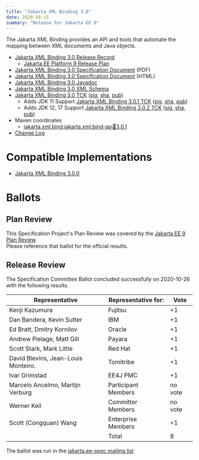 ```yaml
---
title: "Jakarta XML Binding 3.0"
date: 2020-10-15
summary: "Release for Jakarta EE 9"
---
```

The Jakarta XML Binding provides an API and tools that automate the mapping
between XML documents and Java objects.

* [Jakarta XML Binding 3.0 Release Record](https://projects.eclipse.org/projects/ee4j.jaxb/releases/3.0)
  * [Jakarta EE Platform 9 Release Plan](https://jakartaee.github.io/platform/jakartaee9/JakartaEE9ReleasePlan)
* [Jakarta XML Binding 3.0 Specification Document](./jakarta-xml-binding-spec-3.0.pdf) (PDF)
* [Jakarta XML Binding 3.0 Specification Document](./jakarta-xml-binding-spec-3.0.html) (HTML)
* [Jakarta XML Binding 3.0 Javadoc](./apidocs)
* [Jakarta XML Binding 3.0 XML Schema](https://jakarta.ee/xml/ns/jaxb/bindingschema_3_0.xsd)
* [Jakarta XML Binding 3.0 TCK](https://download.eclipse.org/jakartaee/xml-binding/3.0/jakarta-xml-binding-tck-3.0.0.zip)  ([sig](https://download.eclipse.org/jakartaee/xml-binding/3.0/jakarta-xml-binding-tck-3.0.0.zip.sig),  [sha](https://download.eclipse.org/jakartaee/xml-binding/3.0/jakarta-xml-binding-tck-3.0.0.zip.sha256),  [pub](https://jakarta.ee/specifications/jakartaee-spec-committee.pub))
   * Adds JDK 11 Support [Jakarta XML Binding 3.0.1 TCK](https://download.eclipse.org/jakartaee/xml-binding/3.0/jakarta-xml-binding-tck-3.0.1.zip)  ([sig](https://download.eclipse.org/jakartaee/xml-binding/3.0/jakarta-xml-binding-tck-3.0.1.zip.sig),  [sha](https://download.eclipse.org/jakartaee/xml-binding/3.0/jakarta-xml-binding-tck-3.0.1.zip.sha256),  [pub](https://jakarta.ee/specifications/jakartaee-spec-committee.pub))
   * Adds JDK 12, 17 Support [Jakarta XML Binding 3.0.2 TCK](https://download.eclipse.org/jakartaee/xml-binding/3.0/jakarta-xml-binding-tck-3.0.2.zip)  ([sig](https://download.eclipse.org/jakartaee/xml-binding/3.0/jakarta-xml-binding-tck-3.0.2.zip.sig),  [sha](https://download.eclipse.org/jakartaee/xml-binding/3.0/jakarta-xml-binding-tck-3.0.2.zip.sha256),  [pub](https://jakarta.ee/specifications/jakartaee-spec-committee.pub))
* Maven coordinates
  * [jakarta.xml.bind:jakarta.xml.bind-api:jar:3.0.1](https://search.maven.org/artifact/jakarta.xml.bind/jakarta.xml.bind-api/3.0.1/jar)
* [Change Log](./changelog)


# Compatible Implementations

* [Jakarta XML Binding 3.0.0](https://eclipse-ee4j.github.io/jaxb-ri/)

# Ballots

## Plan Review

[//]: # (For Jakarta EE 9, the Platform Plan Review covered 95% of the Specification Projects.  For those Projects, just use the following statement in this Plan Review section:)

This Specification Project's Plan Review was covered by the [Jakarta EE 9 Plan Review](https://jakarta.ee/specifications/platform/9/).  
Please reference that ballot for the official results.

[//]: # (If your Project was required to do a standalone Plan Review...  You'll need to perform an official Plan Review ballot and record the results here.)

## Release Review

The Specification Committee Ballot concluded successfully on 2020-10-26 with the following results.

| Representative                                 | Representative for: | Vote |
|------------------------------------------------|---------------------|------|
|Kenji Kazumura                                  | Fujitsu | +1
|Dan Bandera, Kevin Sutter                       | IBM | +1
|Ed Bratt, Dmitry Kornilov                       | Oracle | +1
|Andrew Pielage, Matt Gill                       | Payara | +1
|Scott Stark, Mark Little                        | Red Hat | +1
|David Blevins, Jean-Louis Monteiro.             | Tomitribe | +1
|Ivar Grimstad                                   | EE4J PMC | +1
|Marcelo Ancelmo, Martijn Verburg                | Participant Members | no vote
|Werner Keil                                     | Committer Members | no vote
|Scott (Congquan) Wang                           | Enterprise Members | +1
|                                                | Total               |  8    |

The ballot was run in the [jakarta.ee-spec mailing list](https://www.eclipse.org/lists/jakarta.ee-spec/msg01054.html)
